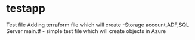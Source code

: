 # testapp
Test file 
Adding terraform file which will create -Storage account,ADF,SQL Server
main.tf  - simple test file which will create objects in Azure
